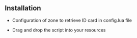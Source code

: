 ## Installation

- Configuration of zone to retrieve ID card in config.lua file

- Drag and drop the script into your resources


